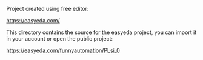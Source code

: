 Project created using free editor:

  https://easyeda.com/

This directory contains the source for the easyeda project, you can import it in your account or open the public project: 

  https://easyeda.com/funnyautomation/PLsi_0

